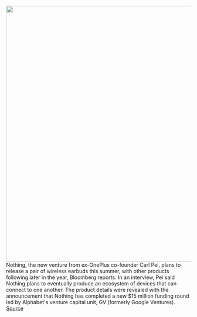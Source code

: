 <img src='https://cdn.vox-cdn.com/thumbor/MyKPDdH-lj4xAnAmMQS65W4_5vI=/0x0:1500x1000/1200x800/filters:focal(630x380:870x620)/cdn.vox-cdn.com/uploads/chorus_image/image/68791507/Nothing_RGB_Signalweiss.0.jpg' width='700px' /><br/>
Nothing, the new venture from ex-OnePlus co-founder Carl Pei, plans to release a pair of wireless earbuds this summer, with other products following later in the year, Bloomberg reports. In an interview, Pei said Nothing plans to eventually produce an ecosystem of devices that can connect to one another. The product details were revealed with the announcement that Nothing has completed a new $15 million funding round led by Alphabet's venture capital unit, GV (formerly Google Ventures).
<a href='https://www.theverge.com/2021/2/9/22274087/nothing-carl-pei-true-wireless-headphones-smart-devices-summer'> Source <a/>